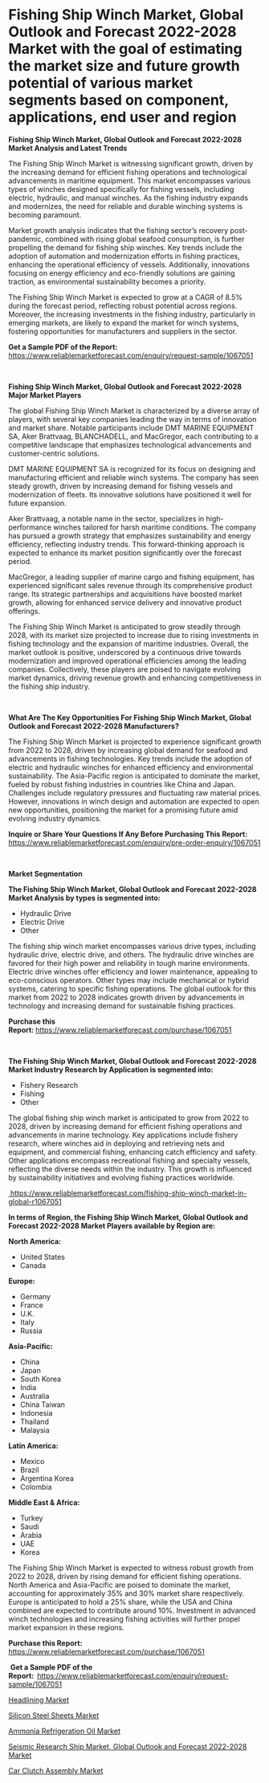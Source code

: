 <p><h1>Fishing Ship Winch Market, Global Outlook and Forecast 2022-2028 Market with the goal of estimating the market size and future growth potential of various market segments based on component, applications, end user and region</h1></p><p><strong>Fishing Ship Winch Market, Global Outlook and Forecast 2022-2028 Market Analysis and Latest Trends</strong></p>
<p><p>The Fishing Ship Winch Market is witnessing significant growth, driven by the increasing demand for efficient fishing operations and technological advancements in maritime equipment. This market encompasses various types of winches designed specifically for fishing vessels, including electric, hydraulic, and manual winches. As the fishing industry expands and modernizes, the need for reliable and durable winching systems is becoming paramount.</p><p>Market growth analysis indicates that the fishing sector’s recovery post-pandemic, combined with rising global seafood consumption, is further propelling the demand for fishing ship winches. Key trends include the adoption of automation and modernization efforts in fishing practices, enhancing the operational efficiency of vessels. Additionally, innovations focusing on energy efficiency and eco-friendly solutions are gaining traction, as environmental sustainability becomes a priority.</p><p>The Fishing Ship Winch Market is expected to grow at a CAGR of 8.5% during the forecast period, reflecting robust potential across regions. Moreover, the increasing investments in the fishing industry, particularly in emerging markets, are likely to expand the market for winch systems, fostering opportunities for manufacturers and suppliers in the sector.</p></p>
<p><strong>Get a Sample PDF of the Report:&nbsp;</strong> <a href="https://www.reliablemarketforecast.com/enquiry/request-sample/1067051">https://www.reliablemarketforecast.com/enquiry/request-sample/1067051</a></p>
<p>&nbsp;</p>
<p><strong>Fishing Ship Winch Market, Global Outlook and Forecast 2022-2028 Major Market Players</strong></p>
<p><p>The global Fishing Ship Winch Market is characterized by a diverse array of players, with several key companies leading the way in terms of innovation and market share. Notable participants include DMT MARINE EQUIPMENT SA, Aker Brattvaag, BLANCHADELL, and MacGregor, each contributing to a competitive landscape that emphasizes technological advancements and customer-centric solutions.</p><p>DMT MARINE EQUIPMENT SA is recognized for its focus on designing and manufacturing efficient and reliable winch systems. The company has seen steady growth, driven by increasing demand for fishing vessels and modernization of fleets. Its innovative solutions have positioned it well for future expansion.</p><p>Aker Brattvaag, a notable name in the sector, specializes in high-performance winches tailored for harsh maritime conditions. The company has pursued a growth strategy that emphasizes sustainability and energy efficiency, reflecting industry trends. This forward-thinking approach is expected to enhance its market position significantly over the forecast period.</p><p>MacGregor, a leading supplier of marine cargo and fishing equipment, has experienced significant sales revenue through its comprehensive product range. Its strategic partnerships and acquisitions have boosted market growth, allowing for enhanced service delivery and innovative product offerings.</p><p>The Fishing Ship Winch Market is anticipated to grow steadily through 2028, with its market size projected to increase due to rising investments in fishing technology and the expansion of maritime industries. Overall, the market outlook is positive, underscored by a continuous drive towards modernization and improved operational efficiencies among the leading companies. Collectively, these players are poised to navigate evolving market dynamics, driving revenue growth and enhancing competitiveness in the fishing ship industry.</p></p>
<p>&nbsp;</p>
<p><strong>What Are The Key Opportunities For Fishing Ship Winch Market, Global Outlook and Forecast 2022-2028 Manufacturers?</strong></p>
<p><p>The Fishing Ship Winch Market is projected to experience significant growth from 2022 to 2028, driven by increasing global demand for seafood and advancements in fishing technologies. Key trends include the adoption of electric and hydraulic winches for enhanced efficiency and environmental sustainability. The Asia-Pacific region is anticipated to dominate the market, fueled by robust fishing industries in countries like China and Japan. Challenges include regulatory pressures and fluctuating raw material prices. However, innovations in winch design and automation are expected to open new opportunities, positioning the market for a promising future amid evolving industry dynamics.</p></p>
<p><strong>Inquire or Share Your Questions If Any Before Purchasing This Report:</strong> <a href="https://www.reliablemarketforecast.com/enquiry/pre-order-enquiry/1067051">https://www.reliablemarketforecast.com/enquiry/pre-order-enquiry/1067051</a></p>
<p>&nbsp;</p>
<p><strong>Market Segmentation</strong></p>
<p><strong>The Fishing Ship Winch Market, Global Outlook and Forecast 2022-2028 Market Analysis by types is segmented into:</strong></p>
<p><ul><li>Hydraulic Drive</li><li>Electric Drive</li><li>Other</li></ul></p>
<p><p>The fishing ship winch market encompasses various drive types, including hydraulic drive, electric drive, and others. The hydraulic drive winches are favored for their high power and reliability in tough marine environments. Electric drive winches offer efficiency and lower maintenance, appealing to eco-conscious operators. Other types may include mechanical or hybrid systems, catering to specific fishing operations. The global outlook for this market from 2022 to 2028 indicates growth driven by advancements in technology and increasing demand for sustainable fishing practices.</p></p>
<p><strong>Purchase this Report:&nbsp;</strong><a href="https://www.reliablemarketforecast.com/purchase/1067051">https://www.reliablemarketforecast.com/purchase/1067051</a></p>
<p>&nbsp;</p>
<p><strong>The Fishing Ship Winch Market, Global Outlook and Forecast 2022-2028 Market Industry Research by Application is segmented into:</strong></p>
<p><ul><li>Fishery Research</li><li>Fishing</li><li>Other</li></ul></p>
<p><p>The global fishing ship winch market is anticipated to grow from 2022 to 2028, driven by increasing demand for efficient fishing operations and advancements in marine technology. Key applications include fishery research, where winches aid in deploying and retrieving nets and equipment, and commercial fishing, enhancing catch efficiency and safety. Other applications encompass recreational fishing and specialty vessels, reflecting the diverse needs within the industry. This growth is influenced by sustainability initiatives and evolving fishing practices worldwide.</p></p>
<p><a href="https://www.reliablemarketforecast.com/fishing-ship-winch-market-in-global-r1067051">&nbsp;https://www.reliablemarketforecast.com/fishing-ship-winch-market-in-global-r1067051</a></p>
<p><strong>In terms of Region, the Fishing Ship Winch Market, Global Outlook and Forecast 2022-2028 Market Players available by Region are:</strong></p>
<p>
    <p> <strong> North America: </strong>
        <ul>
            <li>United States</li>
            <li>Canada</li>
        </ul>
        </p> 
    <p> <strong> Europe: </strong>
        <ul>
            <li>Germany</li>
            <li>France</li>
            <li>U.K.</li>
            <li>Italy</li>
            <li>Russia</li>
        </ul>
        </p> 
    <p> <strong> Asia-Pacific: </strong>
        <ul>
            <li>China</li>
            <li>Japan</li>
            <li>South Korea</li>
            <li>India</li>
            <li>Australia</li>
            <li>China Taiwan</li>
            <li>Indonesia</li>
            <li>Thailand</li>
            <li>Malaysia</li>
        </ul>
        </p> 
    <p> <strong> Latin America: </strong>
        <ul>
            <li>Mexico</li>
            <li>Brazil</li>
            <li>Argentina Korea</li>
            <li>Colombia</li>
        </ul>
        </p> 
    <p> <strong> Middle East & Africa: </strong>
        <ul>
            <li>Turkey</li>
            <li>Saudi</li>
            <li>Arabia</li>
            <li>UAE</li>
            <li>Korea</li>
        </ul>
    </p>
    </p>
<p><p>The Fishing Ship Winch Market is expected to witness robust growth from 2022 to 2028, driven by rising demand for efficient fishing operations. North America and Asia-Pacific are poised to dominate the market, accounting for approximately 35% and 30% market share respectively. Europe is anticipated to hold a 25% share, while the USA and China combined are expected to contribute around 10%. Investment in advanced winch technologies and increasing fishing activities will further propel market expansion in these regions.</p></p>
<p><strong>Purchase this Report: </strong><a href="https://www.reliablemarketforecast.com/purchase/1067051">https://www.reliablemarketforecast.com/purchase/1067051</a></p>
<p>&nbsp;<strong>Get a Sample PDF of the Report:&nbsp;&nbsp;</strong><a href="https://www.reliablemarketforecast.com/enquiry/request-sample/1067051">https://www.reliablemarketforecast.com/enquiry/request-sample/1067051</a></p>
<p><strong></strong></p>
<p><p><a href="https://www.linkedin.com/pulse/global-headlining-market-landscape-future-trends-strategic-obptc?trackingId=PSn6yfxETiGrjuQfNGGfqg%3D%3D">Headlining Market</a></p><p><a href="https://medium.com/@chadhefqv2/the-silicon-steel-sheets-market-has-grown-significantly-as-a-result-of-several-important-causes-e930f91ef0bb">Silicon Steel Sheets Market</a></p><p><a href="https://issuu.com/reportprime-2/docs/ammonia-refrigeration-oil-market-si_1723658a15a57a">Ammonia Refrigeration Oil Market</a></p><p><a href="https://github.com/FassouRP/Market-Research-Report-List-6/blob/main/seismic-research-ship-market-global-outlook-and-forecast-2022-2028-market.md">Seismic Research Ship Market, Global Outlook and Forecast 2022-2028 Market</a></p><p><a href="https://www.linkedin.com/pulse/car-clutch-assembly-market-overview-global-trends-future-prospects-tjgac?trackingId=ZKgT%2F9qxS7uJFfeEB0OyDA%3D%3D">Car Clutch Assembly Market</a></p></p>